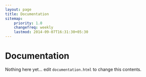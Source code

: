 ```yaml
---
layout: page
title: Documentation
sitemap:
    priority: 1.0
    changefreq: weekly
    lastmod: 2014-09-07T16:31:30+05:30
---
```

# Documentation
Nothing here yet... edit ```documentation.html``` to change this contents.
